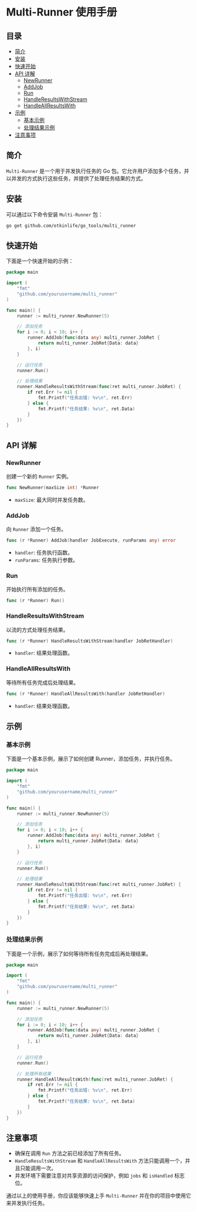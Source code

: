 # Multi-Runner 使用手册

## 目录
- [简介](#简介)
- [安装](#安装)
- [快速开始](#快速开始)
- [API 详解](#api-详解)
    - [NewRunner](#newrunner)
    - [AddJob](#addjob)
    - [Run](#run)
    - [HandleResultsWithStream](#handleresultswithstream)
    - [HandleAllResultsWith](#handleallresultswith)
- [示例](#示例)
    - [基本示例](#基本示例)
    - [处理结果示例](#处理结果示例)
- [注意事项](#注意事项)

## 简介

`Multi-Runner` 是一个用于并发执行任务的 Go 包。它允许用户添加多个任务，并以并发的方式执行这些任务，并提供了处理任务结果的方式。

## 安装

可以通过以下命令安装 `Multi-Runner` 包：

```bash
go get github.com/otkinlife/go_tools/multi_runner
```

## 快速开始

下面是一个快速开始的示例：

```go
package main

import (
	"fmt"
	"github.com/yourusername/multi_runner"
)

func main() {
	runner := multi_runner.NewRunner(5)

	// 添加任务
	for i := 0; i < 10; i++ {
		runner.AddJob(func(data any) multi_runner.JobRet {
			return multi_runner.JobRet{Data: data}
		}, i)
	}

	// 运行任务
	runner.Run()

	// 处理结果
	runner.HandleResultsWithStream(func(ret multi_runner.JobRet) {
		if ret.Err != nil {
			fmt.Printf("任务出错: %v\n", ret.Err)
		} else {
			fmt.Printf("任务结果: %v\n", ret.Data)
		}
	})
}
```

## API 详解

### NewRunner

创建一个新的 `Runner` 实例。

```go
func NewRunner(maxSize int) *Runner
```

- `maxSize`: 最大同时并发任务数。

### AddJob

向 `Runner` 添加一个任务。

```go
func (r *Runner) AddJob(handler JobExecute, runParams any) error
```

- `handler`: 任务执行函数。
- `runParams`: 任务执行参数。

### Run

开始执行所有添加的任务。

```go
func (r *Runner) Run()
```

### HandleResultsWithStream

以流的方式处理任务结果。

```go
func (r *Runner) HandleResultsWithStream(handler JobRetHandler)
```

- `handler`: 结果处理函数。

### HandleAllResultsWith

等待所有任务完成后处理结果。

```go
func (r *Runner) HandleAllResultsWith(handler JobRetHandler)
```

- `handler`: 结果处理函数。

## 示例

### 基本示例

下面是一个基本示例，展示了如何创建 Runner，添加任务，并执行任务。

```go
package main

import (
	"fmt"
	"github.com/yourusername/multi_runner"
)

func main() {
	runner := multi_runner.NewRunner(5)

	// 添加任务
	for i := 0; i < 10; i++ {
		runner.AddJob(func(data any) multi_runner.JobRet {
			return multi_runner.JobRet{Data: data}
		}, i)
	}

	// 运行任务
	runner.Run()

	// 处理结果
	runner.HandleResultsWithStream(func(ret multi_runner.JobRet) {
		if ret.Err != nil {
			fmt.Printf("任务出错: %v\n", ret.Err)
		} else {
			fmt.Printf("任务结果: %v\n", ret.Data)
		}
	})
}
```

### 处理结果示例

下面是一个示例，展示了如何等待所有任务完成后再处理结果。

```go
package main

import (
	"fmt"
	"github.com/yourusername/multi_runner"
)

func main() {
	runner := multi_runner.NewRunner(5)

	// 添加任务
	for i := 0; i < 10; i++ {
		runner.AddJob(func(data any) multi_runner.JobRet {
			return multi_runner.JobRet{Data: data}
		}, i)
	}

	// 运行任务
	runner.Run()

	// 处理所有结果
	runner.HandleAllResultsWith(func(ret multi_runner.JobRet) {
		if ret.Err != nil {
			fmt.Printf("任务出错: %v\n", ret.Err)
		} else {
			fmt.Printf("任务结果: %v\n", ret.Data)
		}
	})
}
```

## 注意事项

- 确保在调用 `Run` 方法之前已经添加了所有任务。
- `HandleResultsWithStream` 和 `HandleAllResultsWith` 方法只能调用一个，并且只能调用一次。
- 并发环境下需要注意对共享资源的访问保护，例如 `jobs` 和 `isHandled` 标志位。

通过以上的使用手册，你应该能够快速上手 `Multi-Runner` 并在你的项目中使用它来并发执行任务。